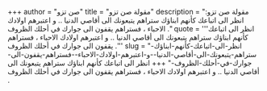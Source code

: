 +++
author = "صن تزو"
title = "مقولة صن تزو"
description = "مقولة صن تزو: انظر الى اتباعك كأنهم ابناؤك ستراهم يتبعونك الى أقاصي الدنيا .. و اعتبرهم اولادك الاحباء ، فستراهم يقفون الى جوارك في أحلك الظروف ."
quote = '''انظر الى اتباعك كأنهم ابناؤك ستراهم يتبعونك الى أقاصي الدنيا .. و اعتبرهم اولادك الاحباء ، فستراهم يقفون الى جوارك في أحلك الظروف .''' 
slug = "انظر-الى-اتباعك-كأنهم-ابناؤك-ستراهم-يتبعونك-الى-أقاصي-الدنيا--و-اعتبرهم-اولادك-الاحباء--فستراهم-يقفون-الى-جوارك-في-أحلك-الظروف-"
+++
انظر الى اتباعك كأنهم ابناؤك ستراهم يتبعونك الى أقاصي الدنيا .. و اعتبرهم اولادك الاحباء ، فستراهم يقفون الى جوارك في أحلك الظروف .
